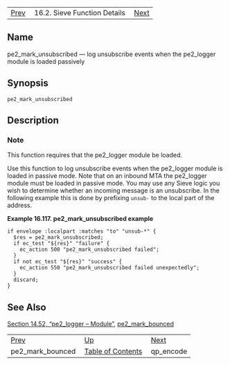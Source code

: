 |     |     |     |
| --- | --- | --- |
| [Prev](sieve.ref.pe2_mark_bounced)  | 16.2. Sieve Function Details |  [Next](sieve.ref.qp_encode) |

<a name="sieve.ref.pe2_mark_unsubscribed"></a>
## Name

pe2_mark_unsubscribed — log unsubscribe events when the pe2_logger module is loaded passively

## Synopsis

`pe2_mark_unsubscribed`

<a name="idp31074176"></a>
## Description

### Note

This function requires that the pe2_logger module be loaded.

Use this function to log unsubscribe events when the pe2_logger module is loaded in passive mode. Note that on an inbound MTA the pe2_logger module must be loaded in passive mode. You may use any Sieve logic you wish to determine whether an incoming message is an unsubscribe. In the following example this is done by prefixing `unsub-` to the local part of the address.

<a name="idp31077328"></a>

**Example 16.117. pe2_mark_unsubscribed example**

```
if envelope :localpart :matches "to" "unsub-*" {
  $res = pe2_mark_unsubscribed;
  if ec_test "${res}" "failure" {
    ec_action 500 "pe2_mark_unsubscribed failed";
  }
  if not ec_test "${res}" "success" {
    ec_action 550 "pe2_mark_unsubscribed failed unexpectedly";
  }
  discard;
}
```

<a name="idp31079616"></a>
## See Also

[Section 14.52, “pe2_logger – Module”](modules.pe2_logger "14.52. pe2_logger – Module"), [pe2_mark_bounced](sieve.ref.pe2_mark_bounced "pe2_mark_bounced")


|     |     |     |
| --- | --- | --- |
| [Prev](sieve.ref.pe2_mark_bounced)  | [Up](sieve.ref.files) |  [Next](sieve.ref.qp_encode) |
| pe2_mark_bounced  | [Table of Contents](index) |  qp_encode |

